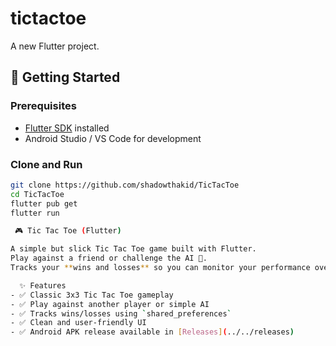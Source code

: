 # tictactoe

A new Flutter project.


## 🚀 Getting Started

### Prerequisites
- [Flutter SDK](https://docs.flutter.dev/get-started/install) installed  
- Android Studio / VS Code for development  

### Clone and Run
```bash
git clone https://github.com/shadowthakid/TicTacToe
cd TicTacToe
flutter pub get
flutter run

 🎮 Tic Tac Toe (Flutter)

A simple but slick Tic Tac Toe game built with Flutter.  
Play against a friend or challenge the AI 🤖.  
Tracks your **wins and losses** so you can monitor your performance over time.  

  ✨ Features
- ✅ Classic 3x3 Tic Tac Toe gameplay  
- ✅ Play against another player or simple AI  
- ✅ Tracks wins/losses using `shared_preferences`  
- ✅ Clean and user-friendly UI  
- ✅ Android APK release available in [Releases](../../releases)  


